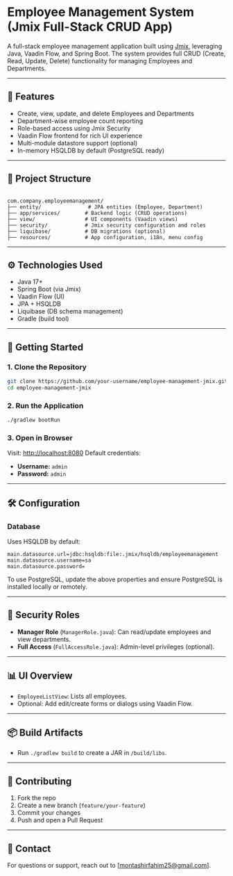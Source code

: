 # Employee Management System (Jmix Full-Stack CRUD App)

A full-stack employee management application built using [Jmix](https://www.jmix.io/), leveraging Java, Vaadin Flow, and Spring Boot. The system provides full CRUD (Create, Read, Update, Delete) functionality for managing Employees and Departments.

---

## 🧩 Features

- Create, view, update, and delete Employees and Departments
- Department-wise employee count reporting
- Role-based access using Jmix Security
- Vaadin Flow frontend for rich UI experience
- Multi-module datastore support (optional)
- In-memory HSQLDB by default (PostgreSQL ready)

---

## 📁 Project Structure

```

com.company.employeemanagement/
├── entity/               # JPA entities (Employee, Department)
├── app/services/        # Backend logic (CRUD operations)
├── view/                # UI components (Vaadin views)
├── security/            # Jmix security configuration and roles
├── liquibase/           # DB migrations (optional)
├── resources/           # App configuration, i18n, menu config

````

---

## ⚙️ Technologies Used

- Java 17+
- Spring Boot (via Jmix)
- Vaadin Flow (UI)
- JPA + HSQLDB
- Liquibase (DB schema management)
- Gradle (build tool)

---

## 🚀 Getting Started

### 1. Clone the Repository

```bash
git clone https://github.com/your-username/employee-management-jmix.git
cd employee-management-jmix
````

### 2. Run the Application

```bash
./gradlew bootRun
```

### 3. Open in Browser

Visit: [http://localhost:8080](http://localhost:8080)
Default credentials:

* **Username:** `admin`
* **Password:** `admin`

---

## 🛠 Configuration

### Database

Uses HSQLDB by default:

```properties
main.datasource.url=jdbc:hsqldb:file:.jmix/hsqldb/employeemanagement
main.datasource.username=sa
main.datasource.password=
```

To use PostgreSQL, update the above properties and ensure PostgreSQL is installed locally or remotely.

---

## 🔐 Security Roles

* **Manager Role** (`ManagerRole.java`): Can read/update employees and view departments.
* **Full Access** (`FullAccessRole.java`): Admin-level privileges (optional).

---

## 📊 UI Overview

* `EmployeeListView`: Lists all employees.
* Optional: Add edit/create forms or dialogs using Vaadin Flow.

---

## 📦 Build Artifacts

* Run `./gradlew build` to create a JAR in `/build/libs`.

---

## 🤝 Contributing

1. Fork the repo
2. Create a new branch (`feature/your-feature`)
3. Commit your changes
4. Push and open a Pull Request

---

## 📧 Contact

For questions or support, reach out to \[[montashirfahim25@gmail.com](mailto:montashirfahim25@gmail.com)].

```
